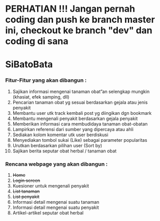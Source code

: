 # PERHATIAN !!! Jangan pernah coding dan push ke branch master ini, checkout ke branch "dev" dan coding di sana
# SiBatoBata

### Fitur-Fitur yang akan dibangun :
1. Sajikan informasi mengenai tanaman obat”an selengkap mungkin (khasiat, efek samping, dll)
2. Pencarian tanaman obat yg sesuai berdasarkan gejala atau jenis penyakit
3. Membantu user utk track kembali post yg diingikan dgn bookmark
4. Membantu mengenali penyakit berdasarkan gejala penyakit
5. Memberikan informasi cara membudidaya tanaman obat-obatan
6. Lampirkan referensi dari sumber yang dipercaya atau ahli
7. Sediakan kolom komentar utk user berdiskusi
8. Menyediakan tombol sukai (Like) sebagai parameter popularitas
9. Urutkan berdasarkan pilihan user (Sort by)
10. Sajikan berita seputar obat herbal / tanaman obat

### Rencana webpage yang akan dibangun :
1. ~~Home~~
2. ~~Login screen~~
3. Kuesioner untuk mengenali penyakit
4. ~~List tanaman~~
5. ~~List penyakit~~
6. Informasi detail mengenai suatu tanaman
7. Informasi detail mengenai suatu penyakit
8. Artikel-artikel seputar obat herbal
